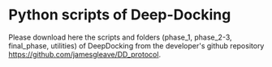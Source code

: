 # Python scripts of Deep-Docking

Please download here the scripts and folders (phase_1, phase_2-3, final_phase, utilities) of DeepDocking from the developer's github repository https://github.com/jamesgleave/DD_protocol.
